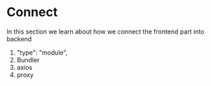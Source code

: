 # Connect

In this section we learn about how we connect the frontend part into backend

1. "type": "module",
2. Bundler
3. axios
4. proxy
